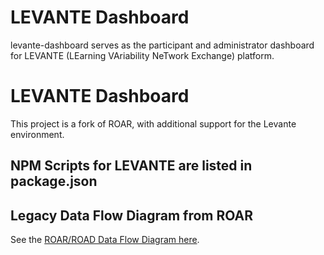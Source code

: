 # LEVANTE Dashboard

levante-dashboard serves as the participant and administrator dashboard for LEVANTE (LEarning VAriability NeTwork Exchange) platform.

# LEVANTE Dashboard
This project is a fork of ROAR, with additional support for the Levante environment.

## NPM Scripts for LEVANTE are listed in package.json


## Legacy Data Flow Diagram from ROAR

See the [ROAR/ROAD Data Flow Diagram here](https://miro.com/app/board/uXjVNY-_qDA=/?share_link_id=967374624080).
